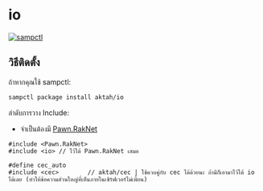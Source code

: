 # io

[![sampctl](https://img.shields.io/badge/sampctl-io-2f2f2f.svg?style=for-the-badge)](https://github.com/aktah/io)

## วิธีติดตั้ง

ถ้าหากคุณใช้ sampctl:

```bash
sampctl package install aktah/io
```

ลำดับการวาง Include:

- จำเป็นต้องมี [Pawn.RakNet](https://github.com/katursis/Pawn.RakNet)

```pawn
#include <Pawn.RakNet>
#include <io> // ไว้ใต้ Pawn.RakNet เสมอ

#define cec_auto
#include <cec>        // aktah/cec | ใช้ควบคู่กับ cec ได้ด้วยนะ ถ้ามีก็เอามาไว้ใต้ io ได้เลย (ทำให้ข้อความส่วนใหญ่ที่เห็นภายในเซิร์ฟเวอร์ไม่เพี้ยน)
```
